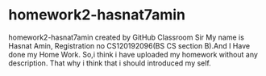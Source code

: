 # homework2-hasnat7amin
homework2-hasnat7amin created by GitHub Classroom
Sir My name is Hasnat Amin, Registration no CS120192096(BS CS section B).And I Have done my Home Work.
So,i think i have uploaded my homework without any description.
That why i think that i should introduced my self.

